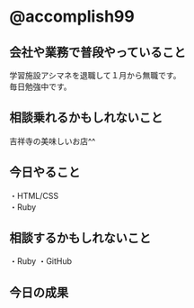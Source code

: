 # @accomplish99

## 会社や業務で普段やっていること

学習施設アシマネを退職して１月から無職です。<br>
毎日勉強中です。<br>

## 相談乗れるかもしれないこと

吉祥寺の美味しいお店^^

## 今日やること

・HTML/CSS<br>
・Ruby<br>

## 相談するかもしれないこと

・Ruby
・GitHub

## 今日の成果
